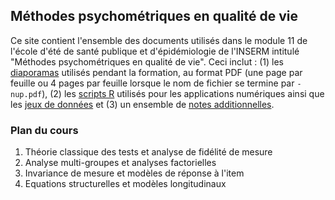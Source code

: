 ## Méthodes psychométriques en qualité de vie

Ce site contient l'ensemble des documents utilisés dans le module 11 de l'école d'été de santé publique et d'épidémiologie de l'INSERM intitulé "Méthodes psychométriques en qualité de vie". Ceci inclut : (1) les [diaporamas](./src/slides) utilisés pendant la formation, au format PDF (une page par feuille ou 4 pages par feuille lorsque le nom de fichier se termine par `-nup.pdf`), (2) les [scripts R](./src/scripts) utilisés pour les applications numériques ainsi que les [jeux de données](./src/data) et (3) un ensemble de [notes additionnelles](./wiki).

### Plan du cours

1. Théorie classique des tests et analyse de fidélité de mesure
2. Analyse multi-groupes et analyses factorielles
3. Invariance de mesure et modèles de réponse à l'item
4. Equations structurelles et modèles longitudinaux
